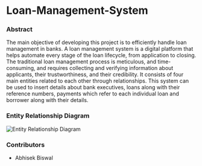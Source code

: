 # Loan-Management-System

### Abstract
The main objective of developing this project is to efficiently handle loan management in banks. A loan management system is a digital platform that helps automate every stage of the loan lifecycle, from application to closing. The traditional loan management process is meticulous, and time-consuming, and requires collecting and verifying information about applicants, their trustworthiness, and their credibility.
It consists of four main entities related to each other through relationships. This system can be used to insert details about bank executives, loans along with their reference numbers, payments which refer to each individual loan and borrower along with their details.

### Entity Relationship Diagram
![Entity Relationship Diagram](https://user-images.githubusercontent.com/52353601/164156500-b622cb52-92fa-42ea-ad0c-59c9c697b6df.jpeg)


### Contributors
- Abhisek Biswal

